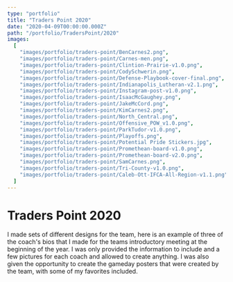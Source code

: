 ```yaml
---
type: "portfolio"
title: "Traders Point 2020"
date: "2020-04-09T00:00:00.000Z"
path: "/portfolio/TradersPoint/2020"
images:
  [
    "images/portfolio/traders-point/BenCarnes2.png",
    "images/portfolio/traders-point/Carnes-men.png",
    "images/portfolio/traders-point/Clintion-Prairie-v1.0.png",
    "images/portfolio/traders-point/CodySchwerin.png",
    "images/portfolio/traders-point/Defense-Playbook-cover-final.png",
    "images/portfolio/traders-point/Indianapolis_Lutheran-v2.1.png",
    "images/portfolio/traders-point/Instagram-post-v1.0.png",
    "images/portfolio/traders-point/IsaacMcGaughey.png",
    "images/portfolio/traders-point/JakeMcCord.png",
    "images/portfolio/traders-point/KimCarnes2.png",
    "images/portfolio/traders-point/North_Central.png",
    "images/portfolio/traders-point/Offensive_POW_v1.0.png",
    "images/portfolio/traders-point/ParkTudor-v1.0.png",
    "images/portfolio/traders-point/Playoffs.png",
    "images/portfolio/traders-point/Potential Pride Stickers.jpg",
    "images/portfolio/traders-point/Promethean-board-v1.0.png",
    "images/portfolio/traders-point/Promethean-board-v2.0.png",
    "images/portfolio/traders-point/SamCarnes.png",
    "images/portfolio/traders-point/Tri-County-v1.0.png",
    "images/portfolio/traders-point/Caleb-Ott-IFCA-All-Region-v1.1.png",
  ]
---
```


# Traders Point 2020

I made sets of different designs for the team, here is an example of three of the coach's bios that I made for the teams introductory meeting at the beginning of the year. I was only provided the information to include and a few pictures for each coach and allowed to create anything. I was also given the opportunity to create the gameday posters that were created by the team, with some of my favorites included.
